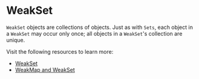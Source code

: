 # WeakSet

`WeakSet` objects are collections of objects. Just as with `Sets`, each object in a `WeakSet` may occur only once; all objects in a `WeakSet`'s collection are unique.

Visit the following resources to learn more:

- [WeakSet](https://developer.mozilla.org/en-US/docs/Web/JavaScript/Reference/Global_Objects/WeakSet)
- [WeakMap and WeakSet](https://javascript.info/weakmap-weakset)
